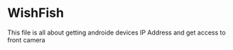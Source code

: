 # WishFish
This file is all about getting androide devices IP Address and get access to front camera
